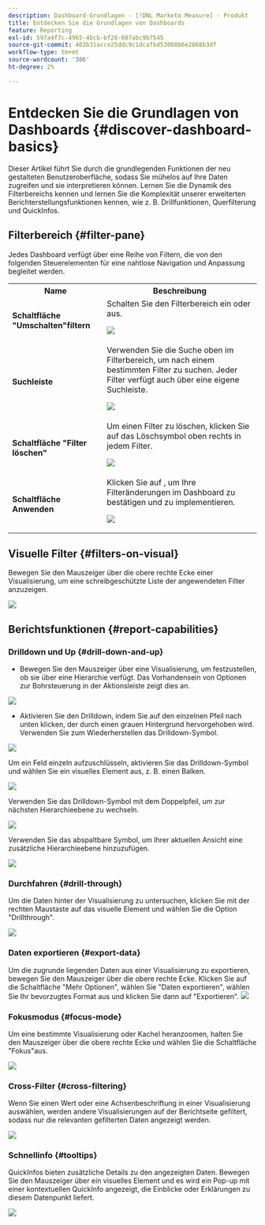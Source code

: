 ```yaml
---
description: Dashboard-Grundlagen - [!DNL Marketo Measure] - Produkt
title: Entdecken Sie die Grundlagen von Dashboards
feature: Reporting
exl-id: 597a4f7c-4965-4bcb-bf28-607abc9b7545
source-git-commit: 403b31acce25ddc9c1dcafbd53008b6e2868b3df
workflow-type: tm+mt
source-wordcount: '386'
ht-degree: 2%

---
```


# Entdecken Sie die Grundlagen von Dashboards {#discover-dashboard-basics}

Dieser Artikel führt Sie durch die grundlegenden Funktionen der neu gestalteten Benutzeroberfläche, sodass Sie mühelos auf Ihre Daten zugreifen und sie interpretieren können. Lernen Sie die Dynamik des Filterbereichs kennen und lernen Sie die Komplexität unserer erweiterten Berichterstellungsfunktionen kennen, wie z. B. Drillfunktionen, Querfilterung und QuickInfos.

## Filterbereich {#filter-pane}

Jedes Dashboard verfügt über eine Reihe von Filtern, die von den folgenden Steuerelementen für eine nahtlose Navigation und Anpassung begleitet werden.

<table style="table-layout:auto"> 
 <tbody> 
  <tr> 
   <th>Name</th> 
   <th>Beschreibung</th>
  </tr> 
  <tr> 
   <td><b>Schaltfläche "Umschalten"filtern</b></td>
   <td>Schalten Sie den Filterbereich ein oder aus.
   <p><img src="assets/discover-dashboard-basics-1.png"></td>
  </tr>
  <tr> 
   <td><b>Suchleiste</b></td>
   <td>Verwenden Sie die Suche oben im Filterbereich, um nach einem bestimmten Filter zu suchen. Jeder Filter verfügt auch über eine eigene Suchleiste.
   <p><img src="assets/discover-dashboard-basics-2.png"></td>
  </tr>
   <tr> 
   <td><b>Schaltfläche "Filter löschen"</b></td>
   <td>Um einen Filter zu löschen, klicken Sie auf das Löschsymbol oben rechts in jedem Filter.
   <p><img src="assets/discover-dashboard-basics-3.png"></td>
  </tr>
  <tr> 
   <td><b>Schaltfläche Anwenden</b></td>
   <td>Klicken Sie auf , um Ihre Filteränderungen im Dashboard zu bestätigen und zu implementieren.
   <p><img src="assets/discover-dashboard-basics-3a.png"></td>
  </tr>
 </tbody> 
</table>

## Visuelle Filter {#filters-on-visual}

Bewegen Sie den Mauszeiger über die obere rechte Ecke einer Visualisierung, um eine schreibgeschützte Liste der angewendeten Filter anzuzeigen.

![](assets/discover-dashboard-basics-3b.png)

## Berichtsfunktionen {#report-capabilities}

### Drilldown und Up {#drill-down-and-up}

* Bewegen Sie den Mauszeiger über eine Visualisierung, um festzustellen, ob sie über eine Hierarchie verfügt. Das Vorhandensein von Optionen zur Bohrsteuerung in der Aktionsleiste zeigt dies an.

![](assets/discover-dashboard-basics-4.png)

* Aktivieren Sie den Drilldown, indem Sie auf den einzelnen Pfeil nach unten klicken, der durch einen grauen Hintergrund hervorgehoben wird. Verwenden Sie zum Wiederherstellen das Drilldown-Symbol.

![](assets/discover-dashboard-basics-5.png)

Um ein Feld einzeln aufzuschlüsseln, aktivieren Sie das Drilldown-Symbol und wählen Sie ein visuelles Element aus, z. B. einen Balken.

![](assets/discover-dashboard-basics-6.gif)

Verwenden Sie das Drilldown-Symbol mit dem Doppelpfeil, um zur nächsten Hierarchieebene zu wechseln.

![](assets/discover-dashboard-basics-7.gif)

Verwenden Sie das abspaltbare Symbol, um Ihrer aktuellen Ansicht eine zusätzliche Hierarchieebene hinzuzufügen.

![](assets/discover-dashboard-basics-8.gif)

### Durchfahren {#drill-through}

Um die Daten hinter der Visualisierung zu untersuchen, klicken Sie mit der rechten Maustaste auf das visuelle Element und wählen Sie die Option &quot;Drillthrough&quot;.

![](assets/discover-dashboard-basics-9.gif)

### Daten exportieren {#export-data}

Um die zugrunde liegenden Daten aus einer Visualisierung zu exportieren, bewegen Sie den Mauszeiger über die obere rechte Ecke. Klicken Sie auf die Schaltfläche &quot;Mehr Optionen&quot;, wählen Sie &quot;Daten exportieren&quot;, wählen Sie Ihr bevorzugtes Format aus und klicken Sie dann auf &quot;Exportieren&quot;.
![](assets/discover-dashboard-basics-10.gif)

### Fokusmodus {#focus-mode}

Um eine bestimmte Visualisierung oder Kachel heranzoomen, halten Sie den Mauszeiger über die obere rechte Ecke und wählen Sie die Schaltfläche &quot;Fokus&quot;aus.

![](assets/discover-dashboard-basics-11.gif)

### Cross-Filter {#cross-filtering}

Wenn Sie einen Wert oder eine Achsenbeschriftung in einer Visualisierung auswählen, werden andere Visualisierungen auf der Berichtseite gefiltert, sodass nur die relevanten gefilterten Daten angezeigt werden.

![](assets/discover-dashboard-basics-12.gif)

### Schnellinfo {#tooltips}

QuickInfos bieten zusätzliche Details zu den angezeigten Daten. Bewegen Sie den Mauszeiger über ein visuelles Element und es wird ein Pop-up mit einer kontextuellen QuickInfo angezeigt, die Einblicke oder Erklärungen zu diesem Datenpunkt liefert.

![](assets/discover-dashboard-basics-13.gif)
